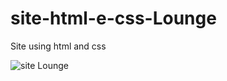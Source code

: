 # site-html-e-css-Lounge

Site using html and css

![site Lounge](https://user-images.githubusercontent.com/76595905/131867428-8bd43c83-23c6-4b22-8ac1-00edb775a992.png)

